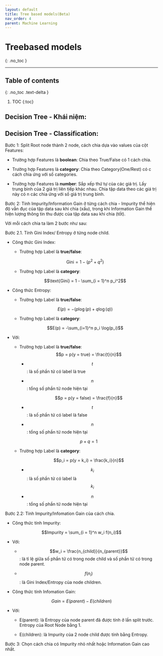 ```yaml
---
layout: default
title: Tree based models(Beta)
nav_order: 4
parent: Machine Learning
---
```

# Treebased models
{: .no_toc }

<hr/>

## Table of contents
{: .no_toc .text-delta }

1. TOC
{:toc}

## Decision Tree - Khái niệm:


## Decision Tree - Classification:

Bước 1: Split Root node thành 2 node,  cách chia dựa vào values của cột Features: 

- Trường hợp Features là **boolean**: Chia theo True/False có 1 cách chia.

- Trường hợp Features là **category**: Chia theo Category(One/Rest) có c cách chia ứng với số categories.

- Trường hợp Features là **number**: Sắp xếp thứ tự của các giá trị. Lấy trung bình của 2 giá trị liên tiếp khác nhau. Chia tập data theo các giá trị này có n các chia ứng với số giá trị trung bình.
	
Bước 2: Tính Impurity/Information Gain ở từng cách chia - Impurity thể hiện độ vẫn đục của tập data sau khi chia (xấu), trong khi Information Gain thể hiện lượng thông tin thu được của tập data sau khi chia (tốt).

Với mỗi cách chia ta làm 2 bước như sau:

Bước 2.1. Tính Gini Index/ Entropy ở từng node child.
- Công thức Gini Index:

	- Trường hợp Label là **true/false**: 

	$$\text{Gini} = 1 - (p^2 + q^2)$$	
		
	- Trường hợp Label là **category**: 
	
	$$\text{Gini} = 1 - \sum_{i = 1}^n p_i^2$$
		
- Công thức Entropy:

	- Trường hợp Label là **true/false**: 

	$$E(p) = - (p \log(p) + q \log(q)) $$

	- Trường hợp Label là **category**:

	$$E(p) = -\sum_{i=1}^n p_i \log(p_i)$$

- Với: 

	- Trường hợp Label là **true/false**: 
		$$p = p(y = true) = \frac{t}{n}$$

		- $$t$$: là số phần tử có label là true

		- $$n$$: tổng số phần tử node hiện tại
		
		$$p = p(y = false) = \frac{f}{n}$$

		- $$t$$: là số phần tử có label là false

		- $$n$$: tổng số phần tử node hiện tại
		
		$$p + q = 1$$

	- Trường hợp Label là **category**:
	
		$$p_i = p(y = k_i) = \frac{k_i}{n}$$

		- $$k_i$$: là số phần tử có label là $$k_i$$

		- $$n$$: tổng số phần tử node hiện tại

Bước 2.2: Tính Impurity/Infomation Gain của cách chia.

- Công thức tính Impurity:

$$Impurity = \sum_{i = 1}^n w_i f(n_i)$$

- Với:
	- $$w_i = \frac{n_{child}}{n_{parent}}$$: là tỉ lệ giữa số phần tử có trong node child và số phần tử có trong node parent.
	
	- $$f(n_i)$$: là Gini Index/Entropy của node children.
	
- Công thức tính Infomation Gain:

$$Gain = E(parent) - E(children)$$

- Với:

	- E(parent): là Entropy của node parent đã được tính ở lần split trước. Entropy của Root Node bằng 1.
	
	- E(children): là Impurity của 2 node child được tính bằng Entropy.
	
Bước 3: Chọn cách chia có Impurity nhỏ nhất hoặc Information Gain cao nhất.
